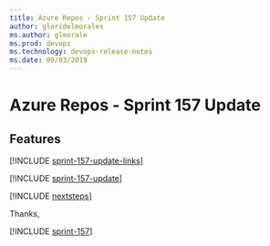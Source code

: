 ```yaml
---
title: Azure Repos - Sprint 157 Update
author: gloridelmorales
ms.author: glmorale
ms.prod: devops
ms.technology: devops-release-notes
ms.date: 09/03/2019
---
```


# Azure Repos - Sprint 157 Update

## Features

[!INCLUDE [sprint-157-update-links](../_shared/repos/sprint-157-update-links.md)]

[!INCLUDE [sprint-157-update](../_shared/repos/sprint-157-update.md)]

[!INCLUDE [nextsteps](../_shared/nextsteps.md)]

Thanks,

[!INCLUDE [sprint-157](../_shared/signer/sprint-157.md)]
